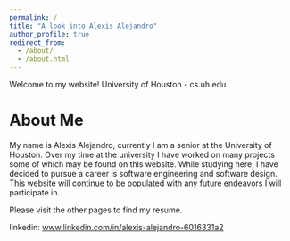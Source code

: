 ```yaml
---
permalink: /
title: "A look into Alexis Alejandro"
author_profile: true
redirect_from: 
  - /about/
  - /about.html
---
```


Welcome to my website!
University of Houston - cs.uh.edu


About Me
======
My name is Alexis Alejandro, currently I am a senior at the University of Houston. Over my time at the university I have worked on many projects some of which may be found on this website. While studying here, I have decided to pursue a career is software engineering and software design. This website will continue to be populated with any future endeavors I will participate in.

Please visit the other pages to find my resume.

linkedin: www.linkedin.com/in/alexis-alejandro-6016331a2


